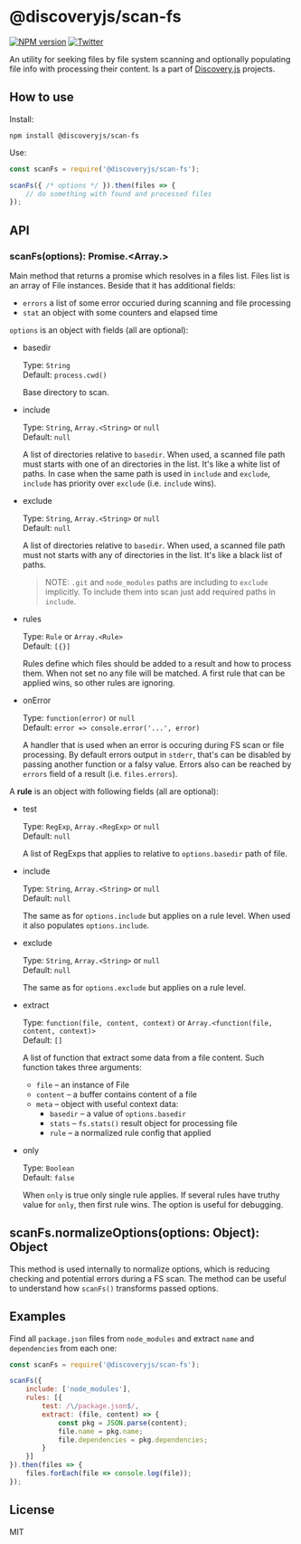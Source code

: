 # @discoveryjs/scan-fs

[![NPM version](https://img.shields.io/npm/v/@discoveryjs/scan-fs.svg)](https://www.npmjs.com/package/@discoveryjs/scan-fs)
[![Twitter](https://img.shields.io/badge/Twitter-@js_discovery-blue.svg)](https://twitter.com/js_discovery)

An utility for seeking files by file system scanning and optionally populating file info with processing their content. Is a part of [Discovery.js](https://github.com/discoveryjs) projects.

## How to use

Install:

```
npm install @discoveryjs/scan-fs
```

Use:

```js
const scanFs = require('@discoveryjs/scan-fs');

scanFs({ /* options */ }).then(files => {
    // do something with found and processed files
});
```

## API

### scanFs(options): Promise.<Array.<File>>

Main method that returns a promise which resolves in a files list. Files list is an array of File instances. Beside that it has additional fields:

- `errors` a list of some error occuried during scanning and file processing
- `stat` an object with some counters and elapsed time

`options` is an object with fields (all are optional):

- basedir

  Type: `String`  
  Default: `process.cwd()`

  Base directory to scan.

- include

  Type: `String`, `Array.<String>` or `null`  
  Default: `null`

  A list of directories relative to `basedir`. When used, a scanned file path must starts with one of an directories in the list. It's like a white list of paths. In case when the same path is used in `include` and `exclude`, `include` has priority over `exclude` (i.e. `include` wins).

- exclude

  Type: `String`, `Array.<String>` or `null`  
  Default: `null`

  A list of directories relative to `basedir`. When used, a scanned file path must not starts with any of directories in the list. It's like a black list of paths.

  > NOTE: `.git` and `node_modules` paths are including to `exclude` implicitly. To include them into scan just add required paths in `include`.

- rules

  Type: `Rule` or `Array.<Rule>`  
  Default: `[{}]`

  Rules define which files should be added to a result and how to process them. When not set no any file will be matched. A first rule that can be applied wins, so other rules are ignoring.

- onError

  Type: `function(error)` or `null`  
  Default: `error => console.error('...', error)`

  A handler that is used when an error is occuring during FS scan or file processing. By default errors output in `stderr`, that's can be disabled by passing another function or a falsy value. Errors also can be reached by `errors` field of a result (i.e. `files.errors`).

A **rule** is an object with following fields (all are optional):

- test

  Type: `RegExp`, `Array.<RegExp>` or `null`  
  Default: `null`

  A list of RegExps that applies to relative to `options.basedir` path of file.

- include

  Type: `String`, `Array.<String>` or `null`  
  Default: `null`

  The same as for `options.include` but applies on a rule level. When used it also populates `options.include`.

- exclude

  Type: `String`, `Array.<String>` or `null`  
  Default: `null`

  The same as for `options.exclude` but applies on a rule level.

- extract

  Type: `function(file, content, context)` or `Array.<function(file, content, context)>`  
  Default: `[]`

  A list of function that extract some data from a file content. Such function takes three arguments:
  - `file` – an instance of File
  - `content` – a buffer contains content of a file
  - `meta` – object with useful context data:
    - `basedir` – a value of `options.basedir`
    - `stats` – `fs.stats()` result object for processing file
    - `rule` – a normalized rule config that applied

- only

  Type: `Boolean`  
  Default: `false`

  When `only` is true only single rule applies. If several rules have truthy value for `only`, then first rule wins. The option is useful for debugging.

## scanFs.normalizeOptions(options: Object): Object

This method is used internally to normalize options, which is reducing checking and potential errors during a FS scan. The method can be useful to understand how `scanFs()` transforms passed options.

## Examples

Find all `package.json` files from `node_modules` and extract `name` and `dependencies` from each one:

```js
const scanFs = require('@discoveryjs/scan-fs');

scanFs({
    include: ['node_modules'],
    rules: [{
        test: /\/package.json$/,
        extract: (file, content) => {
            const pkg = JSON.parse(content);
            file.name = pkg.name;
            file.dependencies = pkg.dependencies;
        }
    }]
}).then(files => {
    files.forEach(file => console.log(file));
});
```

## License

MIT
